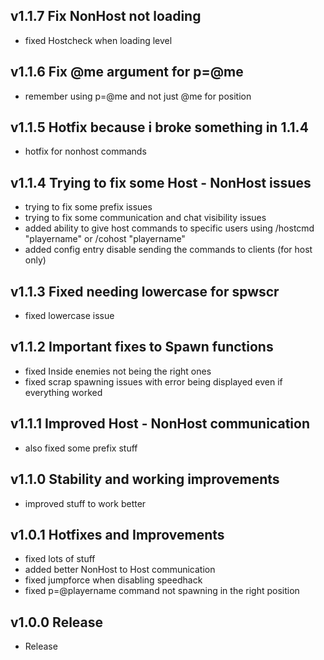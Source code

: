 ## v1.1.7 Fix NonHost not loading
- fixed Hostcheck when loading level

## v1.1.6 Fix @me argument for p=@me
- remember using p=@me and not just @me for position

## v1.1.5 Hotfix because i broke something in 1.1.4
- hotfix for nonhost commands

## v1.1.4 Trying to fix some Host - NonHost issues
- trying to fix some prefix issues
- trying to fix some communication and chat visibility issues
- added ability to give host commands to specific users using /hostcmd "playername" or /cohost "playername"
- added config entry disable sending the commands to clients (for host only)

## v1.1.3 Fixed needing lowercase for spwscr
- fixed lowercase issue

## v1.1.2 Important fixes to Spawn functions
- fixed Inside enemies not being the right ones
- fixed scrap spawning issues with error being displayed even if everything worked


## v1.1.1 Improved Host - NonHost communication
- also fixed some prefix stuff

## v1.1.0 Stability and working improvements
- improved stuff to work better


## v1.0.1 Hotfixes and Improvements
- fixed lots of stuff
- added better NonHost to Host communication
- fixed jumpforce when disabling speedhack
- fixed p=@playername command not spawning in the right position

## v1.0.0 Release
- Release

</details>